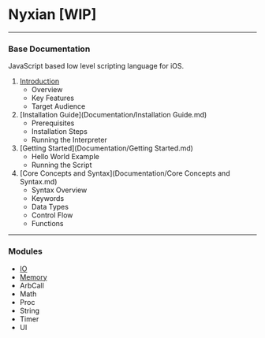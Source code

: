 # Nyxian [WIP]

***

### Base Documentation

JavaScript based low level scripting language for iOS.

1. [Introduction](Documentation/Introduction.md)
   - Overview
   - Key Features
   - Target Audience
2. [Installation Guide](Documentation/Installation Guide.md)
   - Prerequisites
   - Installation Steps
   - Running the Interpreter
3. [Getting Started](Documentation/Getting Started.md)
   - Hello World Example
   - Running the Script
4. [Core Concepts and Syntax](Documentation/Core Concepts and Syntax.md)
   - Syntax Overview
   - Keywords
   - Data Types
   - Control Flow
   - Functions

***

### Modules

- [IO](Documentation/Modules/IO.md)
- [Memory](Documentation/Modules/Memory.md)
- ArbCall
- Math
- Proc
- String
- Timer
- UI
